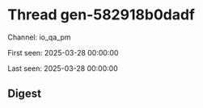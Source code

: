# Thread gen-582918b0dadf
Channel: io_qa_pm

First seen: 2025-03-28 00:00:00

Last seen: 2025-03-28 00:00:00

## Digest


